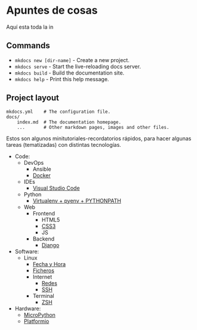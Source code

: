 # Apuntes de cosas

Aquí esta toda la in

## Commands

* `mkdocs new [dir-name]` - Create a new project.
* `mkdocs serve` - Start the live-reloading docs server.
* `mkdocs build` - Build the documentation site.
* `mkdocs help` - Print this help message.

## Project layout

    mkdocs.yml    # The configuration file.
    docs/
        index.md  # The documentation homepage.
        ...       # Other markdown pages, images and other files.


Estos son algunos minitutoriales-recordatorios rápidos, para hacer algunas tareas (tematizadas) con distintas tecnologías.

* Code:
  * DevOps
    * Ansible
    * [Docker](https://github.com/crisconru/tips/wiki/Docker)
  * IDEs
    * [Visual Studio Code](https://github.com/crisconru/tips/wiki/vscode)
  * Python
    * [Virtualenv + pyenv + PYTHONPATH](https://github.com/crisconru/tips/wiki/Python)
  * Web
    * Frontend
      * HTML5
      * [CSS3](https://github.com/crisconru/tips/wiki/CSS)
      * JS
    * Backend
      * [Django](https://github.com/crisconru/tips/wiki/Django)
* Software:
  * Linux
    * [Fecha y Hora](https://github.com/crisconru/tips/wiki/Fecha-y-Hora)
    * [Ficheros](https://github.com/crisconru/tips/wiki/Ficheros)
    * Internet
      * [Redes](https://github.com/crisconru/tips/wiki/Redes)
      * [SSH](https://github.com/crisconru/tips/wiki/SSH)
    * Terminal
      * [ZSH](https://github.com/crisconru/tips/wiki/ZSH)
* Hardware:
  * [MicroPython](https://github.com/crisconru/tips/wiki/MicroPython)
  * [Platformio](https://github.com/crisconru/tips/wiki/Platformio)
